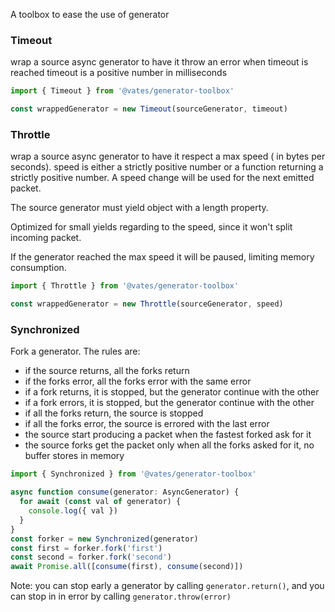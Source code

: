 A toolbox to ease the use of generator

### Timeout

wrap a source async generator to have it throw an error when timeout is reached
timeout is a positive number in milliseconds

```js
import { Timeout } from '@vates/generator-toolbox'

const wrappedGenerator = new Timeout(sourceGenerator, timeout)
```

### Throttle

wrap a source async generator to have it respect a max speed ( in bytes per seconds).
speed is either a strictly positive number or a function returning a strictly positive number. A speed change will be used for the next emitted packet.

The source generator must yield object with a length property.

Optimized for small yields regarding to the speed, since it won't split incoming packet.

If the generator reached the max speed it will be paused, limiting memory consumption.

```js
import { Throttle } from '@vates/generator-toolbox'

const wrappedGenerator = new Throttle(sourceGenerator, speed)
```

### Synchronized

Fork a generator. The rules are:

- if the source returns, all the forks return
- if the forks error, all the forks error with the same error
- if a fork returns, it is stopped, but the generator continue with the other
- if a fork errors, it is stopped, but the generator continue with the other
- if all the forks return, the source is stopped
- if all the forks error, the source is errored with the last error
- the source start producing a packet when the fastest forked ask for it
- the source forks get the packet only when all the forks asked for it, no buffer stores in memory

```ts
import { Synchronized } from '@vates/generator-toolbox'

async function consume(generator: AsyncGenerator) {
  for await (const val of generator) {
    console.log({ val })
  }
}
const forker = new Synchronized(generator)
const first = forker.fork('first')
const second = forker.fork('second')
await Promise.all([consume(first), consume(second)])
```

Note: you can stop early a generator by calling `generator.return()`, and you can stop in in error by calling `generator.throw(error)`
